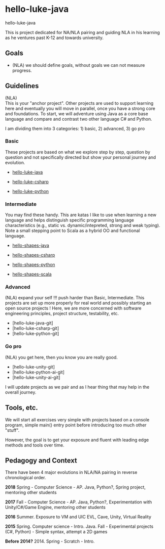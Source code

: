 # hello-luke-java
hello-luke-java

This is project dedicated for NA/NLA pairing and guiding NLA in his learning as he ventures past K-12 and towards university.

## Goals
* (NLA) we should define goals, without goals we can not measure progress.

## Guidelines
(NLA)  
This is your "anchor project".  Other projects are used to support learning here and eventually you will move in parallel, once you have a strong core and foundations.  To start, we will adventure using Java as a core base language and compare and contrast two other language C# and Python.

I am dividing them into 3 categories: 1) basic, 2) advanced, 3) go pro

### Basic
These projects are based on what we explore step by step, question by question and not specifically directed but show your personal journey and evolution.

* [hello-luke-java](https://github.com/nalbarr/hello-luke-java "Java anchor project")

* [hello-luke-csharp](https://github.com/nalbarr/hello-luke-csharp "C# analog project")

* [hello-luke-python](https://github.com/nalbarr/hello-luke-python "Python analog project")

### Intermediate
You may find these handy.  This are katas I like to use when learning a new language and helps
distinguish specific programming language characteristics (e.g., static vs. dynamic/intepreted, strong and weak typing).  Note a small stepping point to Scala as a hybrid OO and functional language. 

* [hello-shapes-java](https://github.com/nalbarr/hello-shapes-java "Java shapes project")

* [hello-shapes-csharp](https://github.com/nalbarr/hello-shapes-csharp "C# shapes project")

* [hello-shapes-python](https://github.com/nalbarr/hello-shapes-python "Python shapes project")

* [hello-shapes-scala](https://github.com/nalbarr/hello-shapes-python "Scala shapes project")

### Advanced
(NLA) expand your self !!! push harder than Basic, Intermediate.  This projects are set up more properly for real world and possibly starting an open source projects !  Here, we are more concerned with software engineering principles, project structure, testability, etc.
* [hello-luke-java-git]
* [hello-luke-csharp-git]
* [hello-luke-python-git]

### Go pro
(NLA) you get here, then you know you are really good.
* [hello-luke-unity-git]
* [hello-luke-python-ai-git]
* [hello-luke-unity-ai-git]

I will update projects as we pair and as I hear thing that may help in the overall journey.

## Tools, etc.
We will start all exercises very simple with projects based on a console program, simple main() entry point before introducing too much other "stuff".

However, the goal is to get your exposure and fluent with leading edge methods and tools over time.

## Pedagogy and Context
There have been 4 major evolutions in NLA/NA pairing in reverse chronological order.

__2018__
Spring - Computer Science - AP. Java, Python?, Spring project, mentoring other students

__2017__
Fall - Computer Science - AP. Java, Python?, Experimentation with Unity/C#/Game Engine, mentoring other students

__2016__ 
Summer.  Exposure to VM and UIC EVL, Cave, Unity, Virtual Reality

__2015__
Spring.  Computer science - Intro.  Java.
Fall - Experimental projects (C#, Python) - Simple syntax, attempt a 2D games

__Before 2014?__
2014. Spring - Scratch - Intro.